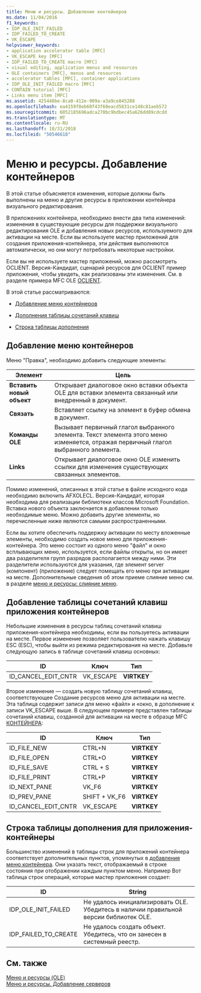 ```yaml
---
title: Меню и ресурсы. Добавление контейнеров
ms.date: 11/04/2016
f1_keywords:
- IDP_OLE_INIT_FAILED
- IDP_FAILED_TO_CREATE
- VK_ESCAPE
helpviewer_keywords:
- application accelerator table [MFC]
- VK_ESCAPE key [MFC]
- IDP_FAILED_TO_CREATE macro [MFC]
- visual editing, application menus and resources
- OLE containers [MFC], menus and resources
- accelerator tables [MFC], container applications
- IDP_OLE_INIT_FAILED macro [MFC]
- CONTAIN tutorial [MFC]
- Links menu item [MFC]
ms.assetid: 425448be-8ca0-412e-909a-a3a9ce845288
ms.openlocfilehash: ea4159f8eb60f43f60eacd5831ce148c81aeb572
ms.sourcegitcommit: 6052185696adca270bc9bdbec45a626dd89cdcdd
ms.translationtype: MT
ms.contentlocale: ru-RU
ms.lasthandoff: 10/31/2018
ms.locfileid: "50546618"
---
```

# <a name="menus-and-resources-container-additions"></a>Меню и ресурсы. Добавление контейнеров

В этой статье объясняется изменения, которые должны быть выполнены на меню и другие ресурсы в приложении контейнера визуального редактирования.

В приложениях контейнера, необходимо внести два типа изменений: изменения в существующие ресурсы для поддержки визуального редактирования OLE и добавления новых ресурсов, используемого для активации на месте. Если вы используете мастер приложений для создания приложения-контейнера, эти действия выполняются автоматически, но они могут потребовать некоторые настройки.

Если вы не используете мастер приложений, можно рассмотреть OCLIENT. Версия-Кандидат, сценарий ресурсов для OCLIENT пример приложения, чтобы увидеть, как реализованы эти изменения. См. в разделе примера MFC OLE [OCLIENT](../visual-cpp-samples.md).

В этой статье рассматриваются:

- [Добавление меню контейнеров](#_core_container_menu_additions)

- [Дополнения таблицы сочетаний клавиш](#_core_container_application_accelerator_table_additions)

- [Строка таблицы дополнения](#_core_string_table_additions_for_container_applications)

##  <a name="_core_container_menu_additions"></a> Добавление меню контейнеров

Меню "Правка", необходимо добавить следующие элементы:

|Элемент|Цель|
|----------|-------------|
|**Вставить новый объект**|Открывает диалоговое окно вставки объекта OLE для вставки элемента связанный или внедренный в документ.|
|**Связать**|Вставляет ссылку на элемент в буфер обмена в документ.|
|**Команды OLE**|Вызывает первичный глагол выбранного элемента. Текст элемента этого меню изменяется, отражая первичный глагол выбранного элемента.|
|**Links**|Открывает диалоговое окно OLE изменить ссылки для изменения существующих связанных элементов.|

Помимо изменений, описанных в этой статье в файле исходного кода необходимо включить AFXOLECL. Версия-Кандидат, которая необходима для реализации библиотеки классов Microsoft Foundation. Вставка нового объекта заключается в добавлении только необходимые меню. Можно добавить другие элементы, но перечисленные ниже являются самыми распространенными.

Если вы хотите обеспечить поддержку активации по месту вложенные элементы, необходимо создать новое меню для приложения-контейнера. Это меню состоит из одного меню "файл" и окно всплывающих меню, используется, если файлы открыты, но он имеет два разделителя групп разрядов располагается между ними. Эти разделители используются для указания, где элемент server (компонент) (приложение) следует помещать его меню при активации на месте. Дополнительные сведения об этом приеме слияние меню см. в разделе [меню и ресурсы: слияние меню](../mfc/menus-and-resources-menu-merging.md).

##  <a name="_core_container_application_accelerator_table_additions"></a> Добавление таблицы сочетаний клавиш приложения контейнеров

Небольшие изменения в ресурсы таблиц сочетаний клавиш приложения-контейнера необходимы, если вы пользуетесь активации на месте. Первое изменение позволяет пользователю нажать клавишу ESC (ESC), чтобы выйти из режима редактирования на месте. Добавьте следующую запись в таблице сочетаний клавиш основных:

|ID|Ключ|Тип|
|--------|---------|----------|
|ID_CANCEL_EDIT_CNTR|VK_ESCAPE|**VIRTKEY**|

Второе изменение — создать новую таблицу сочетаний клавиш, соответствующее Создание ресурсов меню для активации на месте. Эта таблица содержит записи для меню «файл» и «окно, в дополнение к записи VK_ESCAPE выше. В следующем примере представлен таблицы сочетаний клавиш, созданной для активации на месте в образце MFC [КОНТЕЙНЕРА](../visual-cpp-samples.md):

|ID|Ключ|Тип|
|--------|---------|----------|
|ID_FILE_NEW|CTRL+N|**VIRTKEY**|
|ID_FILE_OPEN|CTRL+O|**VIRTKEY**|
|ID_FILE_SAVE|CTRL + S|**VIRTKEY**|
|ID_FILE_PRINT|CTRL+P|**VIRTKEY**|
|ID_NEXT_PANE|VK_F6|**VIRTKEY**|
|ID_PREV_PANE|SHIFT + VK_F6|**VIRTKEY**|
|ID_CANCEL_EDIT_CNTR|VK_ESCAPE|**VIRTKEY**|

##  <a name="_core_string_table_additions_for_container_applications"></a> Строка таблицы дополнения для приложения-контейнеры

Большинство изменений в таблицы строк для приложений контейнера соответствует дополнительных пунктов, упомянутых в [добавления меню контейнера](#_core_container_menu_additions). Они указать текст, отображаемый в строке состояния при отображении каждым пунктом меню. Например Вот таблица строк операций, которые мастер приложения создает:

|ID|String|
|--------|------------|
|IDP_OLE_INIT_FAILED|Не удалось инициализировать OLE. Убедитесь в наличии правильной версии библиотек OLE.|
|IDP_FAILED_TO_CREATE|Не удалось создать объект. Убедитесь, что он занесен в системный реестр.|

## <a name="see-also"></a>См. также

[Меню и ресурсы (OLE)](../mfc/menus-and-resources-ole.md)<br/>
[Меню и ресурсы. Добавление серверов](../mfc/menus-and-resources-server-additions.md)

